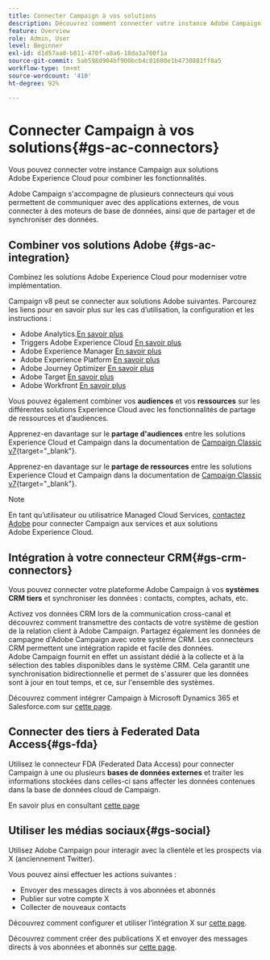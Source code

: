 ```yaml
---
title: Connecter Campaign à vos solutions
description: Découvrez comment connecter votre instance Adobe Campaign aux solutions Experience Cloud.
feature: Overview
role: Admin, User
level: Beginner
exl-id: d1d57aa8-b811-470f-a8a6-18da3a700f1a
source-git-commit: 5ab598d904bf900bcb4c01680e1b4730881ff8a5
workflow-type: tm+mt
source-wordcount: '410'
ht-degree: 92%

---
```


# Connecter Campaign à vos solutions{#gs-ac-connectors}

Vous pouvez connecter votre instance Campaign aux solutions Adobe Experience Cloud pour combiner les fonctionnalités.

Adobe Campaign s&#39;accompagne de plusieurs connecteurs qui vous permettent de communiquer avec des applications externes, de vous connecter à des moteurs de base de données, ainsi que de partager et de synchroniser des données.

## Combiner vos solutions Adobe {#gs-ac-integration}

Combinez les solutions Adobe Experience Cloud pour moderniser votre implémentation.

Campaign v8 peut se connecter aux solutions Adobe suivantes. Parcourez les liens pour en savoir plus sur les cas d’utilisation, la configuration et les instructions :

* Adobe Analytics.[En savoir plus](../connect/ac-aa.md)
* Triggers Adobe Experience Cloud [En savoir plus](../connect/ac-triggers.md)
* Adobe Experience Manager [En savoir plus](../connect/ac-aem.md)
* Adobe Experience Platform [En savoir plus](../connect/ac-aep.md)
* Adobe Journey Optimizer [En savoir plus](../connect/ac-ajo.md)
* Adobe Target [En savoir plus](../connect/ac-at.md)
* Adobe Workfront [En savoir plus](../connect/ac-workfront.md)

Vous pouvez également combiner vos **audiences** et vos **ressources** sur les différentes solutions Experience Cloud avec les fonctionnalités de partage de ressources et d’audiences.

Apprenez-en davantage sur le **partage d&#39;audiences** entre les solutions Experience Cloud et Campaign dans la documentation de [Campaign Classic v7](https://experienceleague.adobe.com/docs/campaign-classic/using/integrating-with-adobe-experience-cloud/audience-sharing/sharing-audiences-with-adobe-experience-cloud.html?lang=fr#integrating-with-adobe-experience-cloud){target="_blank"}.

Apprenez-en davantage sur le **partage de ressources** entre les solutions Experience Cloud et Campaign dans la documentation de [Campaign Classic v7](https://experienceleague.adobe.com/docs/campaign-classic/using/integrating-with-adobe-experience-cloud/asset-sharing/sharing-assets-with-adobe-experience-cloud.html?lang=fr#integrating-with-adobe-experience-cloud){target="_blank"}.

>[!NOTE]
>
>En tant qu’utilisateur ou utilisatrice Managed Cloud Services, [contactez Adobe](../start/campaign-faq.md#support) pour connecter Campaign aux services et aux solutions Adobe Experience Cloud.


## Intégration à votre connecteur CRM{#gs-crm-connectors}

Vous pouvez connecter votre plateforme Adobe Campaign à vos **systèmes CRM tiers** et synchroniser les données : contacts, comptes, achats, etc.

Activez vos données CRM lors de la communication cross-canal et découvrez comment transmettre des contacts de votre système de gestion de la relation client à Adobe Campaign. Partagez également les données de campagne d&#39;Adobe Campaign avec votre système CRM.
Les connecteurs CRM permettent une intégration rapide et facile des données. Adobe Campaign fournit en effet un assistant dédié à la collecte et à la sélection des tables disponibles dans le système CRM. Cela garantit une synchronisation bidirectionnelle et permet de s&#39;assurer que les données sont à jour en tout temps, et ce, sur l&#39;ensemble des systèmes.

 Découvrez comment intégrer Campaign à Microsoft Dynamics 365 et Salesforce.com sur [cette page](crm.md).

## Connecter des tiers à Federated Data Access{#gs-fda}

Utilisez le connecteur FDA (Federated Data Access) pour connecter Campaign à une ou plusieurs **bases de données externes** et traiter les informations stockées dans celles-ci sans affecter les données contenues dans la base de données cloud de Campaign.

En savoir plus en consultant [cette page](fda.md)

## Utiliser les médias sociaux{#gs-social}

Utilisez Adobe Campaign pour interagir avec la clientèle et les prospects via X (anciennement Twitter).

Vous pouvez ainsi effectuer les actions suivantes :

* Envoyer des messages directs à vos abonnées et abonnés
* Publier sur votre compte X
* Collecter de nouveaux contacts

Découvrez comment configurer et utiliser l’intégration X sur [cette page](../connect/ac-tw.md).

Découvrez comment créer des publications X et envoyer des messages directs à vos abonnées et abonnés sur [cette page](../send/twitter.md).

